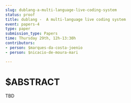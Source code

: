```yaml
---
slug: dublang-a-multi-language-live-coding-system
status: proof
title: dublang -  A multi-language live coding system
event: papers-4
type: paper
submission_type: Papers
time: Thursday 29th, 12h-13:30h
contributors:
- person: $marques-da-costa-joenio
- person: $nicacio-de-moura-mari

---
```


# $ABSTRACT

TBD

